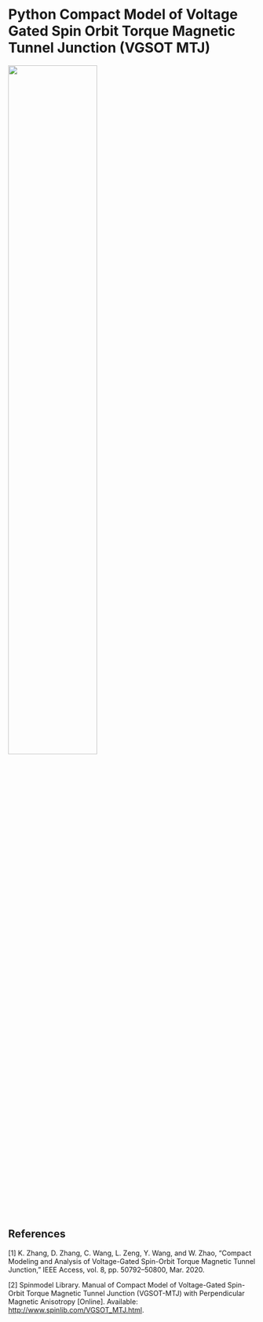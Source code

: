 # Python Compact Model of Voltage Gated Spin Orbit Torque Magnetic Tunnel Junction (VGSOT MTJ)

<img src="https://user-images.githubusercontent.com/49577069/113982934-f09aac80-987b-11eb-9cbe-624090707383.png" width="60%" height="60%">

## References

[1] K. Zhang, D. Zhang, C. Wang, L. Zeng, Y. Wang, and W. Zhao, “Compact Modeling and
Analysis of Voltage-Gated Spin-Orbit Torque Magnetic Tunnel Junction,” IEEE Access,
vol. 8, pp. 50792–50800, Mar. 2020.


[2] Spinmodel Library. Manual of Compact Model of Voltage-Gated Spin-Orbit Torque
Magnetic Tunnel Junction (VGSOT-MTJ) with Perpendicular Magnetic Anisotropy [Online].
Available: http://www.spinlib.com/VGSOT_MTJ.html.
